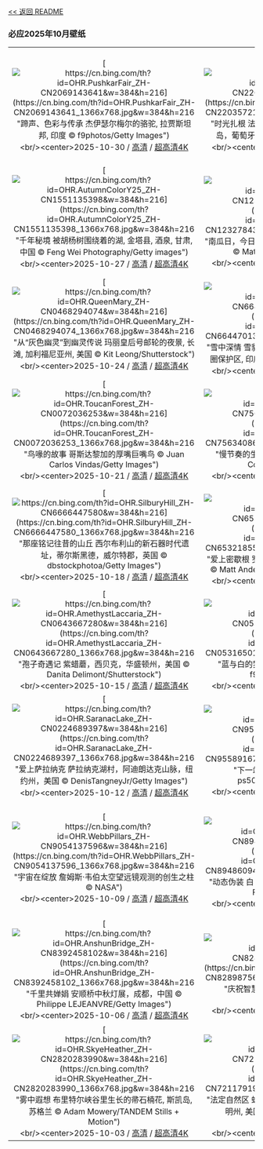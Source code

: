 [<< 返回 README](../../README.md)
### 必应2025年10月壁纸
||||
|:---:|:---:|:---:|
|[![https://cn.bing.com/th?id=OHR.PushkarFair_ZH-CN2069143641&w=384&h=216](https://cn.bing.com/th?id=OHR.PushkarFair_ZH-CN2069143641_1366x768.jpg&w=384&h=216 "蹄声、色彩与传承&#10;杰伊瑟尔梅尔的骆驼, 拉贾斯坦邦, 印度&#10;© f9photos/Getty Images")](https://cn.bing.com/search?q=%e9%aa%86%e9%a9%bc&form=hpcapt&mkt=zh-cn&filters=HpDate:"20251029_1600")<br/><center>2025-10-30 / [高清](https://cn.bing.com/th?id=OHR.PushkarFair_ZH-CN2069143641_1920x1200.jpg&w=1920&h=1200) / [超高清4K](https://cn.bing.com/th?id=OHR.PushkarFair_ZH-CN2069143641_UHD.jpg&w=3840&h=2160)<center/>|[![https://cn.bing.com/th?id=OHR.FanalForest_ZH-CN2203572101&w=384&h=216](https://cn.bing.com/th?id=OHR.FanalForest_ZH-CN2203572101_1366x768.jpg&w=384&h=216 "时光扎根&#10;法纳尔森林里的古老月桂树，马德拉群岛，葡萄牙&#10;© Lukas Jonaitis/Shutterstock")](https://cn.bing.com/search?q=%e8%91%a1%e8%90%84%e7%89%99%e9%a9%ac%e5%be%b7%e6%8b%89%e7%be%a4%e5%b2%9b&form=hpcapt&mkt=zh-cn&filters=HpDate:"20251028_1600")<br/><center>2025-10-29 / [高清](https://cn.bing.com/th?id=OHR.FanalForest_ZH-CN2203572101_1920x1200.jpg&w=1920&h=1200) / [超高清4K](https://cn.bing.com/th?id=OHR.FanalForest_ZH-CN2203572101_UHD.jpg&w=3840&h=2160)<center/>|[![https://cn.bing.com/th?id=OHR.TepliceRocks_ZH-CN1785316311&w=384&h=216](https://cn.bing.com/th?id=OHR.TepliceRocks_ZH-CN1785316311_1366x768.jpg&w=384&h=216 "通往石之奇境的大门&#10;安德尔施帕赫-特普利采岩石林的哥特式拱门, 捷克&#10;© Kseniya_Milner/Getty Images")](https://cn.bing.com/search?q=%e5%93%a5%e7%89%b9%e5%bc%8f%e6%8b%b1%e9%97%a8&form=hpcapt&mkt=zh-cn&filters=HpDate:"20251027_1600")<br/><center>2025-10-28 / [高清](https://cn.bing.com/th?id=OHR.TepliceRocks_ZH-CN1785316311_1920x1200.jpg&w=1920&h=1200) / [超高清4K](https://cn.bing.com/th?id=OHR.TepliceRocks_ZH-CN1785316311_UHD.jpg&w=3840&h=2160)<center/>|
|[![https://cn.bing.com/th?id=OHR.AutumnColorY25_ZH-CN1551135398&w=384&h=216](https://cn.bing.com/th?id=OHR.AutumnColorY25_ZH-CN1551135398_1366x768.jpg&w=384&h=216 "千年秘境&#10;被胡杨树围绕着的湖, 金塔县, 酒泉, 甘肃, 中国&#10;© Feng Wei Photography/Getty images")](https://cn.bing.com/search?q=%e8%83%a1%e6%9d%a8%e6%a0%91&form=hpcapt&mkt=zh-cn&filters=HpDate:"20251026_1600")<br/><center>2025-10-27 / [高清](https://cn.bing.com/th?id=OHR.AutumnColorY25_ZH-CN1551135398_1920x1200.jpg&w=1920&h=1200) / [超高清4K](https://cn.bing.com/th?id=OHR.AutumnColorY25_ZH-CN1551135398_UHD.jpg&w=3840&h=2160)<center/>|[![https://cn.bing.com/th?id=OHR.PumpkinFarm_ZH-CN1232784365&w=384&h=216](https://cn.bing.com/th?id=OHR.PumpkinFarm_ZH-CN1232784365_1366x768.jpg&w=384&h=216 "南瓜日，今日登场！&#10;北卡罗来纳州的南瓜农场, 美国&#10;© Matthew H Irvin/Getty Images")](https://cn.bing.com/search?q=%e5%8d%97%e7%93%9c&form=hpcapt&mkt=zh-cn&filters=HpDate:"20251025_1600")<br/><center>2025-10-26 / [高清](https://cn.bing.com/th?id=OHR.PumpkinFarm_ZH-CN1232784365_1920x1200.jpg&w=1920&h=1200) / [超高清4K](https://cn.bing.com/th?id=OHR.PumpkinFarm_ZH-CN1232784365_UHD.jpg&w=3840&h=2160)<center/>|[![https://cn.bing.com/th?id=OHR.MartimoaapaFinland_ZH-CN1066271356&w=384&h=216](https://cn.bing.com/th?id=OHR.MartimoaapaFinland_ZH-CN1066271356_1366x768.jpg&w=384&h=216 "芬兰的活泥炭地&#10;马蒂莫阿帕沼泽保护区泥炭地鸟瞰图, 芬兰&#10;© romikatarina/Shutterstock")](https://cn.bing.com/search?q=%e6%b2%bc%e6%b3%bd%e7%94%9f%e6%80%81%e7%b3%bb%e7%bb%9f&form=hpcapt&mkt=zh-cn&filters=HpDate:"20251024_1600")<br/><center>2025-10-25 / [高清](https://cn.bing.com/th?id=OHR.MartimoaapaFinland_ZH-CN1066271356_1920x1200.jpg&w=1920&h=1200) / [超高清4K](https://cn.bing.com/th?id=OHR.MartimoaapaFinland_ZH-CN1066271356_UHD.jpg&w=3840&h=2160)<center/>|
|[![https://cn.bing.com/th?id=OHR.QueenMary_ZH-CN0468294074&w=384&h=216](https://cn.bing.com/th?id=OHR.QueenMary_ZH-CN0468294074_1366x768.jpg&w=384&h=216 "从“灰色幽灵”到幽灵传说&#10;玛丽皇后号邮轮的夜景, 长滩, 加利福尼亚州, 美国&#10;© Kit Leong/Shutterstock")](https://cn.bing.com/search?q=%e7%8e%9b%e4%b8%bd%e7%9a%87%e5%90%8e%e5%8f%b7&form=hpcapt&mkt=zh-cn&filters=HpDate:"20251023_1600")<br/><center>2025-10-24 / [高清](https://cn.bing.com/th?id=OHR.QueenMary_ZH-CN0468294074_1920x1200.jpg&w=1920&h=1200) / [超高清4K](https://cn.bing.com/th?id=OHR.QueenMary_ZH-CN0468294074_UHD.jpg&w=3840&h=2160)<center/>|[![https://cn.bing.com/th?id=OHR.SnowLeopard_ZH-CN6644701381&w=384&h=216](https://cn.bing.com/th?id=OHR.SnowLeopard_ZH-CN6644701381_1366x768.jpg&w=384&h=216 "雪中深情&#10;雪豹和她的幼崽, 斯皮提谷, 寒冷沙漠生物圈保护区, 印度&#10;© Oriol Alamany/naturepl.com")](https://cn.bing.com/search?q=%e5%9b%bd%e9%99%85%e9%9b%aa%e8%b1%b9%e6%97%a5&form=hpcapt&mkt=zh-cn&filters=HpDate:"20251022_1600")<br/><center>2025-10-23 / [高清](https://cn.bing.com/th?id=OHR.SnowLeopard_ZH-CN6644701381_1920x1200.jpg&w=1920&h=1200) / [超高清4K](https://cn.bing.com/th?id=OHR.SnowLeopard_ZH-CN6644701381_UHD.jpg&w=3840&h=2160)<center/>|[![https://cn.bing.com/th?id=OHR.BulgariaRocks_ZH-CN0234903972&w=384&h=216](https://cn.bing.com/th?id=OHR.BulgariaRocks_ZH-CN0234903972_1366x768.jpg&w=384&h=216 "刻在石头上&#10;贝洛格拉齐克石林，保加利亚&#10;© EvaL Miko/Shutterstock")](https://cn.bing.com/search?q=%e8%b4%9d%e6%b4%9b%e6%a0%bc%e6%8b%89%e9%bd%90%e5%85%8b%e7%9f%b3%e6%9e%97&form=hpcapt&mkt=zh-cn&filters=HpDate:"20251021_1600")<br/><center>2025-10-22 / [高清](https://cn.bing.com/th?id=OHR.BulgariaRocks_ZH-CN0234903972_1920x1200.jpg&w=1920&h=1200) / [超高清4K](https://cn.bing.com/th?id=OHR.BulgariaRocks_ZH-CN0234903972_UHD.jpg&w=3840&h=2160)<center/>|
|[![https://cn.bing.com/th?id=OHR.ToucanForest_ZH-CN0072036253&w=384&h=216](https://cn.bing.com/th?id=OHR.ToucanForest_ZH-CN0072036253_1366x768.jpg&w=384&h=216 "鸟喙的故事&#10;哥斯达黎加的厚嘴巨嘴鸟&#10;© Juan Carlos Vindas/Getty Images")](https://cn.bing.com/search?q=%e5%8e%9a%e5%98%b4%e5%b7%a8%e5%98%b4%e9%b8%9f&form=hpcapt&mkt=zh-cn&filters=HpDate:"20251020_1600")<br/><center>2025-10-21 / [高清](https://cn.bing.com/th?id=OHR.ToucanForest_ZH-CN0072036253_1920x1200.jpg&w=1920&h=1200) / [超高清4K](https://cn.bing.com/th?id=OHR.ToucanForest_ZH-CN0072036253_UHD.jpg&w=3840&h=2160)<center/>|[![https://cn.bing.com/th?id=OHR.HoffmansSloth_ZH-CN7563408641&w=384&h=216](https://cn.bing.com/th?id=OHR.HoffmansSloth_ZH-CN7563408641_1366x768.jpg&w=384&h=216 "慢节奏的生活&#10;霍氏树懒，厄瓜多尔&#10;© Murray Cooper/Minden Pictures")](https://cn.bing.com/search?q=%e5%9b%bd%e9%99%85%e6%a0%91%e6%87%92%e6%97%a5&form=hpcapt&mkt=zh-cn&filters=HpDate:"20251019_1600")<br/><center>2025-10-20 / [高清](https://cn.bing.com/th?id=OHR.HoffmansSloth_ZH-CN7563408641_1920x1200.jpg&w=1920&h=1200) / [超高清4K](https://cn.bing.com/th?id=OHR.HoffmansSloth_ZH-CN7563408641_UHD.jpg&w=3840&h=2160)<center/>|[![https://cn.bing.com/th?id=OHR.AppleHarvest_ZH-CN7317228007&w=384&h=216](https://cn.bing.com/th?id=OHR.AppleHarvest_ZH-CN7317228007_1366x768.jpg&w=384&h=216 "痴迷科学&#10;即将收获的苹果，明尼苏达州，美国&#10;© Tammi Mild/Getty Images")](https://cn.bing.com/search?q=%e6%94%b6%e8%8e%b7%e8%8b%b9%e6%9e%9c%e7%9a%84%e5%ad%a3%e8%8a%82&form=hpcapt&mkt=zh-cn&filters=HpDate:"20251018_1600")<br/><center>2025-10-19 / [高清](https://cn.bing.com/th?id=OHR.AppleHarvest_ZH-CN7317228007_1920x1200.jpg&w=1920&h=1200) / [超高清4K](https://cn.bing.com/th?id=OHR.AppleHarvest_ZH-CN7317228007_UHD.jpg&w=3840&h=2160)<center/>|
|[![https://cn.bing.com/th?id=OHR.SilburyHill_ZH-CN6666447580&w=384&h=216](https://cn.bing.com/th?id=OHR.SilburyHill_ZH-CN6666447580_1366x768.jpg&w=384&h=216 "那座铭记往昔的山丘&#10;西尔布利山的新石器时代遗址，蒂尔斯黑德，威尔特郡，英国&#10;© dbstockphotoa/Getty Images")](https://cn.bing.com/search?q=%e5%9b%bd%e9%99%85%e8%80%83%e5%8f%a4%e6%97%a5&form=hpcapt&mkt=zh-cn&filters=HpDate:"20251017_1600")<br/><center>2025-10-18 / [高清](https://cn.bing.com/th?id=OHR.SilburyHill_ZH-CN6666447580_1920x1200.jpg&w=1920&h=1200) / [超高清4K](https://cn.bing.com/th?id=OHR.SilburyHill_ZH-CN6666447580_UHD.jpg&w=3840&h=2160)<center/>|[![https://cn.bing.com/th?id=OHR.RockRiverFalls_ZH-CN6532185546&w=384&h=216](https://cn.bing.com/th?id=OHR.RockRiverFalls_ZH-CN6532185546_1366x768.jpg&w=384&h=216 "爱上密歇根&#10;罗克河瀑布，上半岛，密歇根州，美国&#10;© Matt Anderson Photography/Getty Images")](https://cn.bing.com/search?q=%e5%af%86%e6%ad%87%e6%a0%b9%e5%b7%9e%e7%bd%97%e5%85%8b%e6%b2%b3%e8%8d%92%e9%87%8e&form=hpcapt&mkt=zh-cn&filters=HpDate:"20251016_1600")<br/><center>2025-10-17 / [高清](https://cn.bing.com/th?id=OHR.RockRiverFalls_ZH-CN6532185546_1920x1200.jpg&w=1920&h=1200) / [超高清4K](https://cn.bing.com/th?id=OHR.RockRiverFalls_ZH-CN6532185546_UHD.jpg&w=3840&h=2160)<center/>|[![https://cn.bing.com/th?id=OHR.SiberianLynx_ZH-CN0749166653&w=384&h=216](https://cn.bing.com/th?id=OHR.SiberianLynx_ZH-CN0749166653_1366x768.jpg&w=384&h=216 "幽灵之猫&#10;欧亚猞猁，西伯利亚&#10;© Mario Plechaty Photograph/Shutterstock")](https://cn.bing.com/search?q=%e6%ac%a7%e4%ba%9a%e7%8c%9e%e7%8c%81&form=hpcapt&mkt=zh-cn&filters=HpDate:"20251015_1600")<br/><center>2025-10-16 / [高清](https://cn.bing.com/th?id=OHR.SiberianLynx_ZH-CN0749166653_1920x1200.jpg&w=1920&h=1200) / [超高清4K](https://cn.bing.com/th?id=OHR.SiberianLynx_ZH-CN0749166653_UHD.jpg&w=3840&h=2160)<center/>|
|[![https://cn.bing.com/th?id=OHR.AmethystLaccaria_ZH-CN0643667280&w=384&h=216](https://cn.bing.com/th?id=OHR.AmethystLaccaria_ZH-CN0643667280_1366x768.jpg&w=384&h=216 "孢子奇遇记&#10;紫蜡蘑，西贝克，华盛顿州，美国&#10;© Danita Delimont/Shutterstock")](https://cn.bing.com/search?q=%e7%b4%ab%e8%9c%a1%e8%98%91&form=hpcapt&mkt=zh-cn&filters=HpDate:"20251014_1600")<br/><center>2025-10-15 / [高清](https://cn.bing.com/th?id=OHR.AmethystLaccaria_ZH-CN0643667280_1920x1200.jpg&w=1920&h=1200) / [超高清4K](https://cn.bing.com/th?id=OHR.AmethystLaccaria_ZH-CN0643667280_UHD.jpg&w=3840&h=2160)<center/>|[![https://cn.bing.com/th?id=OHR.OiaSantorini_ZH-CN0531650189&w=384&h=216](https://cn.bing.com/th?id=OHR.OiaSantorini_ZH-CN0531650189_1366x768.jpg&w=384&h=216 "蓝与白的梦境&#10;伊亚镇，圣托里尼岛，希腊&#10;© f9photos/Getty Images")](https://cn.bing.com/search?q=%e5%b8%8c%e8%85%8a%e4%bc%8a%e4%ba%9a%e9%95%87&form=hpcapt&mkt=zh-cn&filters=HpDate:"20251013_1600")<br/><center>2025-10-14 / [高清](https://cn.bing.com/th?id=OHR.OiaSantorini_ZH-CN0531650189_1920x1200.jpg&w=1920&h=1200) / [超高清4K](https://cn.bing.com/th?id=OHR.OiaSantorini_ZH-CN0531650189_UHD.jpg&w=3840&h=2160)<center/>|[![https://cn.bing.com/th?id=OHR.HinterseeWaterfall_ZH-CN0432994081&w=384&h=216](https://cn.bing.com/th?id=OHR.HinterseeWaterfall_ZH-CN0432994081_1366x768.jpg&w=384&h=216 "水声低语&#10;温巴赫峡谷瀑布，巴伐利亚州，德国&#10;© EyeEm Mobile GmbH/Getty Images")](https://cn.bing.com/search?q=%e6%b8%a9%e5%b7%b4%e8%b5%ab%e5%b3%a1%e8%b0%b7&form=hpcapt&mkt=zh-cn&filters=HpDate:"20251012_1600")<br/><center>2025-10-13 / [高清](https://cn.bing.com/th?id=OHR.HinterseeWaterfall_ZH-CN0432994081_1920x1200.jpg&w=1920&h=1200) / [超高清4K](https://cn.bing.com/th?id=OHR.HinterseeWaterfall_ZH-CN0432994081_UHD.jpg&w=3840&h=2160)<center/>|
|[![https://cn.bing.com/th?id=OHR.SaranacLake_ZH-CN0224689397&w=384&h=216](https://cn.bing.com/th?id=OHR.SaranacLake_ZH-CN0224689397_1366x768.jpg&w=384&h=216 "爱上萨拉纳克&#10;萨拉纳克湖村，阿迪朗达克山脉，纽约州，美国&#10;© DenisTangneyJr/Getty Images")](https://cn.bing.com/search?q=%e8%90%a8%e6%8b%89%e7%ba%b3%e5%85%8b%e6%b9%96%e6%9d%91&form=hpcapt&mkt=zh-cn&filters=HpDate:"20251011_1600")<br/><center>2025-10-12 / [高清](https://cn.bing.com/th?id=OHR.SaranacLake_ZH-CN0224689397_1920x1200.jpg&w=1920&h=1200) / [超高清4K](https://cn.bing.com/th?id=OHR.SaranacLake_ZH-CN0224689397_UHD.jpg&w=3840&h=2160)<center/>|[![https://cn.bing.com/th?id=OHR.WoodDuckHen_ZH-CN9558916773&w=384&h=216](https://cn.bing.com/th?id=OHR.WoodDuckHen_ZH-CN9558916773_1366x768.jpg&w=384&h=216 "下一站：墨西哥！&#10;林鸳鸯，美国&#10;© ps50ace/iStock/Getty Images")](https://cn.bing.com/search?q=%e4%b8%96%e7%95%8c%e5%80%99%e9%b8%9f%e6%97%a5&form=hpcapt&mkt=zh-cn&filters=HpDate:"20251010_1600")<br/><center>2025-10-11 / [高清](https://cn.bing.com/th?id=OHR.WoodDuckHen_ZH-CN9558916773_1920x1200.jpg&w=1920&h=1200) / [超高清4K](https://cn.bing.com/th?id=OHR.WoodDuckHen_ZH-CN9558916773_UHD.jpg&w=3840&h=2160)<center/>|[![https://cn.bing.com/th?id=OHR.MonurikiFiji_ZH-CN9178115886&w=384&h=216](https://cn.bing.com/th?id=OHR.MonurikiFiji_ZH-CN9178115886_1366x768.jpg&w=384&h=216 "思绪之礁&#10;莫努里基岛周边的珊瑚礁，玛玛努卡群岛，斐济&#10;© David Wall/SuperStock")](https://cn.bing.com/search?q=%e7%8e%9b%e7%8e%9b%e5%8a%aa%e5%8d%a1%e7%be%a4%e5%b2%9b&form=hpcapt&mkt=zh-cn&filters=HpDate:"20251009_1600")<br/><center>2025-10-10 / [高清](https://cn.bing.com/th?id=OHR.MonurikiFiji_ZH-CN9178115886_1920x1200.jpg&w=1920&h=1200) / [超高清4K](https://cn.bing.com/th?id=OHR.MonurikiFiji_ZH-CN9178115886_UHD.jpg&w=3840&h=2160)<center/>|
|[![https://cn.bing.com/th?id=OHR.WebbPillars_ZH-CN9054137596&w=384&h=216](https://cn.bing.com/th?id=OHR.WebbPillars_ZH-CN9054137596_1366x768.jpg&w=384&h=216 "宇宙在绽放&#10;‌詹姆斯·韦伯太空望远镜观测的创生之柱&#10;© NASA")](https://cn.bing.com/search?q=%e5%88%9b%e7%94%9f%e4%b9%8b%e6%9f%b1&form=hpcapt&mkt=zh-cn&filters=HpDate:"20251008_1600")<br/><center>2025-10-09 / [高清](https://cn.bing.com/th?id=OHR.WebbPillars_ZH-CN9054137596_1920x1200.jpg&w=1920&h=1200) / [超高清4K](https://cn.bing.com/th?id=OHR.WebbPillars_ZH-CN9054137596_UHD.jpg&w=3840&h=2160)<center/>|[![https://cn.bing.com/th?id=OHR.OctopusCyanea_ZH-CN8948609460&w=384&h=216](https://cn.bing.com/th?id=OHR.OctopusCyanea_ZH-CN8948609460_1366x768.jpg&w=384&h=216 "动态伪装&#10;白日章鱼, 毛伊岛, 夏威夷, 美国&#10;© Dave Fleetham/plainpicture")](https://cn.bing.com/search?q=%e4%b8%96%e7%95%8c%e7%ab%a0%e9%b1%bc%e6%97%a5&form=hpcapt&mkt=zh-cn&filters=HpDate:"20251007_1600")<br/><center>2025-10-08 / [高清](https://cn.bing.com/th?id=OHR.OctopusCyanea_ZH-CN8948609460_1920x1200.jpg&w=1920&h=1200) / [超高清4K](https://cn.bing.com/th?id=OHR.OctopusCyanea_ZH-CN8948609460_UHD.jpg&w=3840&h=2160)<center/>|[![https://cn.bing.com/th?id=OHR.RidgwayAspens_ZH-CN8735375502&w=384&h=216](https://cn.bing.com/th?id=OHR.RidgwayAspens_ZH-CN8735375502_1366x768.jpg&w=384&h=216 "金色的秋日余晖&#10;里奇韦附近斯内弗尔斯山脚下的秋色, 科罗拉多州, 美国&#10;© Grant Ordelheide/TANDEM Stills + Motion")](https://cn.bing.com/search?q=%e7%a7%91%e7%bd%97%e6%8b%89%e5%a4%9a%e5%b7%9e&form=hpcapt&mkt=zh-cn&filters=HpDate:"20251006_1600")<br/><center>2025-10-07 / [高清](https://cn.bing.com/th?id=OHR.RidgwayAspens_ZH-CN8735375502_1920x1200.jpg&w=1920&h=1200) / [超高清4K](https://cn.bing.com/th?id=OHR.RidgwayAspens_ZH-CN8735375502_UHD.jpg&w=3840&h=2160)<center/>|
|[![https://cn.bing.com/th?id=OHR.AnshunBridge_ZH-CN8392458102&w=384&h=216](https://cn.bing.com/th?id=OHR.AnshunBridge_ZH-CN8392458102_1366x768.jpg&w=384&h=216 "千里共婵娟&#10;安顺桥中秋灯展，成都，中国&#10;© Philippe LEJEANVRE/Getty Images")](https://cn.bing.com/search?q=%e4%b8%ad%e7%a7%8b%e8%8a%82&form=hpcapt&mkt=zh-cn&filters=HpDate:"20251005_1600")<br/><center>2025-10-06 / [高清](https://cn.bing.com/th?id=OHR.AnshunBridge_ZH-CN8392458102_1920x1200.jpg&w=1920&h=1200) / [超高清4K](https://cn.bing.com/th?id=OHR.AnshunBridge_ZH-CN8392458102_UHD.jpg&w=3840&h=2160)<center/>|[![https://cn.bing.com/th?id=OHR.TeacherOwl_ZH-CN8289875605&w=384&h=216](https://cn.bing.com/th?id=OHR.TeacherOwl_ZH-CN8289875605_1366x768.jpg&w=384&h=216 "庆祝智慧！&#10;中欧森林里的鬼鸮&#10;© Ondrej Prosicky/Alamy")](https://cn.bing.com/search?q=%e4%b8%96%e7%95%8c%e6%95%99%e5%b8%88%e6%97%a5&form=hpcapt&mkt=zh-cn&filters=HpDate:"20251004_1600")<br/><center>2025-10-05 / [高清](https://cn.bing.com/th?id=OHR.TeacherOwl_ZH-CN8289875605_1920x1200.jpg&w=1920&h=1200) / [超高清4K](https://cn.bing.com/th?id=OHR.TeacherOwl_ZH-CN8289875605_UHD.jpg&w=3840&h=2160)<center/>|[![https://cn.bing.com/th?id=OHR.DragonEndeavour_ZH-CN8160066040&w=384&h=216](https://cn.bing.com/th?id=OHR.DragonEndeavour_ZH-CN8160066040_1366x768.jpg&w=384&h=216 "使命必达&#10;从SpaceX载人龙飞船“奋进号”视角看到的国际空间站主太阳能电池阵列&#10;© NASA")](https://cn.bing.com/search?q=%e4%b8%96%e7%95%8c%e7%a9%ba%e9%97%b4%e5%91%a8&form=hpcapt&mkt=zh-cn&filters=HpDate:"20251003_1600")<br/><center>2025-10-04 / [高清](https://cn.bing.com/th?id=OHR.DragonEndeavour_ZH-CN8160066040_1920x1200.jpg&w=1920&h=1200) / [超高清4K](https://cn.bing.com/th?id=OHR.DragonEndeavour_ZH-CN8160066040_UHD.jpg&w=3840&h=2160)<center/>|
|[![https://cn.bing.com/th?id=OHR.SkyeHeather_ZH-CN2820283990&w=384&h=216](https://cn.bing.com/th?id=OHR.SkyeHeather_ZH-CN2820283990_1366x768.jpg&w=384&h=216 "雾中遐想&#10;布里特尔峡谷里生长的帚石楠花, 斯凯岛, 苏格兰&#10;© Adam Mowery/TANDEM Stills + Motion")](https://cn.bing.com/search?q=%e6%96%af%e5%87%af%e5%b2%9b&form=hpcapt&mkt=zh-cn&filters=HpDate:"20251002_1600")<br/><center>2025-10-03 / [高清](https://cn.bing.com/th?id=OHR.SkyeHeather_ZH-CN2820283990_1920x1200.jpg&w=1920&h=1200) / [超高清4K](https://cn.bing.com/th?id=OHR.SkyeHeather_ZH-CN2820283990_UHD.jpg&w=3840&h=2160)<center/>|[![https://cn.bing.com/th?id=OHR.OxbowBend_ZH-CN7211791969&w=384&h=216](https://cn.bing.com/th?id=OHR.OxbowBend_ZH-CN7211791969_1366x768.jpg&w=384&h=216 "法定自然区&#10;蛇河上的牛轭湖, 大提顿国家公园, 怀俄明州, 美国&#10;© DanitaDelimont.com/AWL Images/SuperStock")](https://cn.bing.com/search?q=%e5%9b%bd%e5%ae%b6%e9%a3%8e%e6%99%af%e4%b8%8e%e8%87%aa%e7%84%b6%e6%b2%b3%e6%b5%81%e4%bd%93%e7%b3%bb&form=hpcapt&mkt=zh-cn&filters=HpDate:"20251001_1600")<br/><center>2025-10-02 / [高清](https://cn.bing.com/th?id=OHR.OxbowBend_ZH-CN7211791969_1920x1200.jpg&w=1920&h=1200) / [超高清4K](https://cn.bing.com/th?id=OHR.OxbowBend_ZH-CN7211791969_UHD.jpg&w=3840&h=2160)<center/>|[![https://cn.bing.com/th?id=OHR.YosemiteClark_ZH-CN7179533292&w=384&h=216](https://cn.bing.com/th?id=OHR.YosemiteClark_ZH-CN7179533292_1366x768.jpg&w=384&h=216 "克拉克山脉的回声&#10;克拉克山脉, 内华达山脉, 约塞米蒂国家公园, 加利福尼亚州, 美国&#10;© Robb Hirsch/TANDEM Stills + Motion")](https://cn.bing.com/search?q=%e7%ba%a6%e5%a1%9e%e7%b1%b3%e8%92%82%e5%9b%bd%e5%ae%b6%e5%85%ac%e5%9b%ad&form=hpcapt&mkt=zh-cn&filters=HpDate:"20250930_1600")<br/><center>2025-10-01 / [高清](https://cn.bing.com/th?id=OHR.YosemiteClark_ZH-CN7179533292_1920x1200.jpg&w=1920&h=1200) / [超高清4K](https://cn.bing.com/th?id=OHR.YosemiteClark_ZH-CN7179533292_UHD.jpg&w=3840&h=2160)<center/>|
